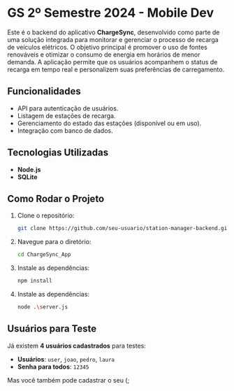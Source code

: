
# GS 2º Semestre 2024 - Mobile Dev

Este é o backend do aplicativo **ChargeSync**, desenvolvido como parte de uma solução integrada para monitorar e gerenciar o processo de recarga de veículos elétricos. O objetivo principal é promover o uso de fontes renováveis e otimizar o consumo de energia em horários de menor demanda. A aplicação permite que os usuários acompanhem o status de recarga em tempo real e personalizem suas preferências de carregamento.

## Funcionalidades

- API para autenticação de usuários.
- Listagem de estações de recarga.
- Gerenciamento do estado das estações (disponível ou em uso).
- Integração com banco de dados.

## Tecnologias Utilizadas

- **Node.js**
- **SQLite** 

## Como Rodar o Projeto

1. Clone o repositório:
   ```bash
   git clone https://github.com/seu-usuario/station-manager-backend.git
   ```
2. Navegue para o diretório:
   ```bash
   cd ChargeSync_App
   ```
3. Instale as dependências:
   ```bash
   npm install
   ```
4. Instale as dependências:
   ```bash
   node .\server.js
   ```

## Usuários para Teste

Já existem **4 usuários cadastrados** para testes:

- **Usuários**: `user`, `joao`, `pedro`, `laura`
- **Senha para todos**: `12345`

Mas você também pode cadastrar o seu  (;
